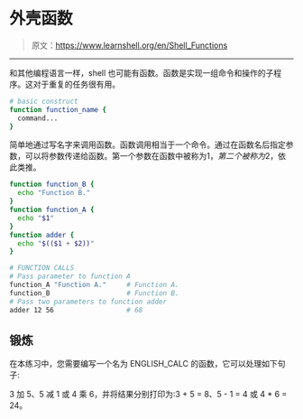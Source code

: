 # 外壳函数

> 原文：<https://www.learnshell.org/en/Shell_Functions>

* * *

和其他编程语言一样，shell 也可能有函数。函数是实现一组命令和操作的子程序。这对于重复的任务很有用。

```sh
# basic construct
function function_name {
  command...
} 
```

简单地通过写名字来调用函数。函数调用相当于一个命令。通过在函数名后指定参数，可以将参数传递给函数。第一个参数在函数中被称为$1，第二个被称为$2，依此类推。

```sh
function function_B {
  echo "Function B."
}
function function_A {
  echo "$1"
}
function adder {
  echo "$(($1 + $2))"
}

# FUNCTION CALLS
# Pass parameter to function A
function_A "Function A."     # Function A.
function_B                   # Function B.
# Pass two parameters to function adder
adder 12 56                  # 68 
```

## 锻炼

在本练习中，您需要编写一个名为 ENGLISH_CALC 的函数，它可以处理如下句子:

3 加 5、5 减 1 或 4 乘 6，并将结果分别打印为:3 + 5 = 8、5 - 1 = 4 或 4 * 6 = 24。